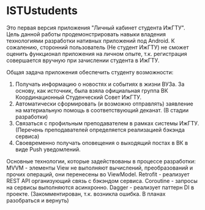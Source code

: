 # ISTUstudents
Это первая версия приложения "Личный кабинет студента ИжГТУ".
Цель данной работы продемонстрировать навыки владения технологиями разработки нативных приложений под Android.
К сожалению, сторонний пользователь (Не студент ИжГТУ) не сможет оценить функционал приложения на личном опыте, т.к. регистрация совершается вручную при зачислении студента в ИжГТУ.

Общая задача приложения обеспечить студенту возможности:
1) Получать информацию о новостях и событиях в жизни ВУЗа. За основу, как источник, была взяла официальная группа ВК Координационный Студенческий Совет ИжГТУ.
2) Автоматически сформировать (и возможно отправлять) заявление на материальную помощь в соответствующий деканат. (В стадии разработки)
3) Связаться с профильным преподавателем в рамках системы ИжГТУ. (Перечень преподавателей определяется реализацией бэкэнда сервиса)
4) Своевременно получать оповещения о выходящий постах в ВК в виде Push уведомлений.

Основные технологии, которые задействованы в процессе разработки:
MVVM - элементы View не выполняют вычислений, преобразований и прочих операций, они перенесены во ViewModel.
Retrofit - реализует REST API организующий связь с бэкэндом сервиса.
Coroutine - запросы на сервисы выполняются асинхронно.
Dagger - реализует паттерн DI в проекте. (Закомментирован, т.к. возникла ошибка. В планах разобраться и вернуть)
